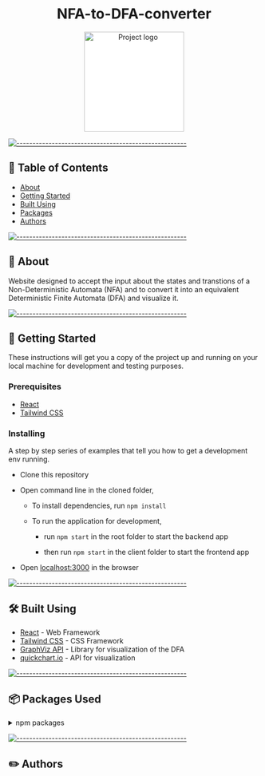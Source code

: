 <h1 align="center">NFA-to-DFA-converter</h1>

<p align="center">
 <img width=200px src="https://github.com/kulkarniishan/PWA-NFA-to-DFA-converter/blob/main/src/utils/Images/logo.png?raw=true"  alt="Project logo" style='background-color: white'></a>
</p>


[![-----------------------------------------------------](https://raw.githubusercontent.com/andreasbm/readme/master/assets/lines/colored.png)](#-table-of-contents)

## 📝 Table of Contents

- [About](#about)
- [Getting Started ](#getting_started)
- [Built Using](#built_using)
- [Packages](#packages)
- [Authors](#authors)

[![-----------------------------------------------------](https://raw.githubusercontent.com/andreasbm/readme/master/assets/lines/colored.png)](#-about-a-name--abouta)

## 🧐 About <a name = "about"></a>

Website designed to accept the input about the states and transtions of a Non-Deterministic Automata (NFA) and to convert it into an equivalent Deterministic Finite Automata (DFA) and visualize it.
<br> 


[![-----------------------------------------------------](https://raw.githubusercontent.com/andreasbm/readme/master/assets/lines/colored.png)](#-getting-started-a-name--getting_starteda)

## 🏁 Getting Started <a name = "getting_started"></a>

These instructions will get you a copy of the project up and running on your local machine for development and testing purposes.

### Prerequisites

- [React](https://reactjs.org/)
- [Tailwind CSS](https://tailwindcss.com/)


### Installing

A step by step series of examples that tell you how to get a development env running.

- Clone this repository
- Open command line in the cloned folder,
  
  - To install dependencies, run `npm install`
  
  - To run the application for development,
    - run `npm start` in the root folder to start the backend app
    
    - then run `npm start` in the client folder to start the frontend app

- Open [localhost:3000](localhost:3000) in the browser


[![-----------------------------------------------------](https://raw.githubusercontent.com/andreasbm/readme/master/assets/lines/colored.png)](#-built-using-a-name--built_usinga)

## :hammer_and_wrench: Built Using <a name = "built_using"></a>

- [React](https://reactjs.org/) - Web Framework
- [Tailwind CSS](https://tailwindcss.com/) - CSS Framework
- [GraphViz API](https://github.com/DomParfitt/graphviz-react#readme) - Library for visualization of the DFA
- [quickchart.io](https://quickchart.io/documentation/graphviz-api/) - API for visualization


[![-----------------------------------------------------](https://raw.githubusercontent.com/andreasbm/readme/master/assets/lines/colored.png)](#-authors-a-name--authorsa)

## 📦 Packages Used <a name = "packages"></a>

<details>
<summary>npm packages</summary>
<br/>

| Frontend |
|:--------|
| `aws-sdk`@`2.939.0` | 
| `bcryptjs`@`2.4.3` | 
| `cookie-parser`@`1.4.5` |
| `cors`@`2.8.5` | 
| `dotenv`@`10.0.0` | 
| `express`@`4.17.1` |
| `generate-password`@`1.6.1` | 
| `joi`@`17.4.0` |
| `jsonwebtoken@`8.5.1` | 
| `mongoose-slug-generator`@`1.0.4` | 
| `mongoose-slug-updater`@`3.3.0` | 
| `mongoose-type-phone`@`1.0.1` | 
| `mongoose`@`5.13.2` | 
| `multer-s3-transform`@`2.10.3` |
| `multer-s3`@`2.9.0` | 
| `multer`@`1.4.2` | 
| `nodemailer`@`6.6.3` | 
| `nodemon`@`2.0.9` | 
| `passport-jwt`@`4.0.0` | 
| `passport`@`0.4.1` | 
| `razorpay`@`2.0.6` | 
| `react-phone-input-2`@`2.14.0` |
| `react-rating-stars-component`@`2.2.0` | 
| `sharp`@`0.28.3` |
| `shortid`@`2.2.16` | 

</details>


[![-----------------------------------------------------](https://raw.githubusercontent.com/andreasbm/readme/master/assets/lines/colored.png)](#-authors-a-name--authorsa)

## 	:pencil2: Authors <a name="authors"></a>
